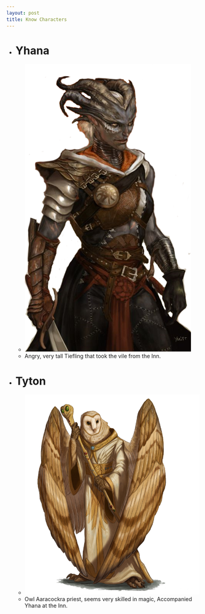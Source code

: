 ```yaml
---
layout: post
title: Know Characters
---
```

- # Yhana
    - ![image](/public/images/Characters/yhana.png)
    - Angry, very tall Tiefling that took the vile from the Inn.
- # Tyton
    - ![image](/public/images/Characters/tyton.png)
    - Owl Aaracockra priest, seems very skilled in magic, Accompanied Yhana at the Inn.
